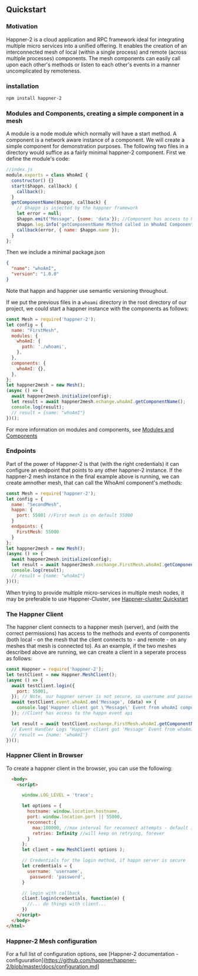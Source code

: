 ## Quickstart

### Motivation

Happner-2 is a cloud application and RPC framework ideal for integrating multiple micro services into a unified offering. It enables the creation of an interconnected mesh of local (within a single process) and remote (across multiple processes) components. The mesh components can easily call upon each other's methods or listen to each other's events in a manner uncomplicated by remoteness.

### installation

```bash
npm install happner-2
```

### Modules and Components, creating a simple component in a mesh

A module is a node module which normally will have a start method. A component is a network aware instance of a component. We will create a simple component for demonstration purposes.
The following two files in a directory would suffice as a fairly minimal happner-2 component. First we define the module's code:

```js
//index.js
module.exports = class WhoAmI {
  constructor() {}
  start($happn, callback) {
    callback();
  }
  getComponentName($happn, callback) {
    // $happn is injected by the happner framework
    let error = null;
    $happn.emit("Message", {some: 'data'}); //Component has access to happn's event api
    $happn.log.info('getComponentName Method called in WhoAmI Component'); //And logger
    callback(error, { name: $happn.name });
  }
};
```

Then we include a minimal package.json

```json
{
  "name": "whoAmI",
  "version": "1.0.0"
}
```
Note that happn and happner use semantic versioning throughout.

If we put the previous files in a `whoami` directory in the root directory of our project, we could start a happner instance with the components as follows:

```js
const Mesh = require('happner-2');
let config = {
  name: "FirstMesh",
  modules: {
    whoAmI: {
      path: './whoami',
    },
  },
  components: {
    whoAmI: {},
  },
};
let happner2mesh = new Mesh();
(async () => {
  await happner2mesh.initialize(config);
  let result = await happner2mesh.echange.whoAmI.getComponentName();
  console.log(result);
  // result = {name: "whoAmI"}
})();
```
For more information on modules and components, see [Modules and Components](https://github.com/happner/happner-suite/blob/docs/master/packages/happner-2/docs/modules.md)  

### Endpoints
Part of the power of Happner-2 is that (with the right credentials) it can configure an endpoint that points to any other happner-2 instance. If the happner-2 mesh instance in the final example above is running, we can create amnother mesh, that can call the WhoAmI component's methods:
```js
const Mesh = require('happner-2');
let config = {
  name: "SecondMesh",
  happn: {
    port: 55001 //First mesh is on default 55000
  }
  endpoints: {
    FirstMesh: 55000 
  }
};
let happner2mesh = new Mesh();
(async () => {
  await happner2mesh.initialize(config);
  let result = await happner2mesh.exchange.FirstMesh.whoAmI.getComponentName();
  console.log(result);
  // result = {name: "whoAmI"}
})();

```
When trying to provide multiple micro-services in multiple mesh nodes, it may be preferable to use Happner-Cluster, see [Happner-cluster Quickstart](https://github.com/happner/happner-suite/blob/docs/master/packages/happner-cluster/QUICKSTART.md)  

### The Happner Client
The happner client connects to a happner mesh (server), and (with the correct permissions) has access to the methods and events of components (both local - on the mesh that the client connects to - and remote - on any meshes that mesh is connected to).
As an example, if the two meshes described above are running, we can create a client in a seperate process as follows:
```js
const Happner = require('happner-2');
let testClient = new Happner.MeshClient();
(async () => {
  await testClient.login({
    port: 55001,
  }); // Note, our happner server is not secure, so username and password are not needed
  await testClient.event.whoAmI.on('Message', (data) => {
    console.log('Happner client got \'Message\' Event from whoAmI component, with data: ', data);
  }); //Client has access to the happn event api

  let result = await testClient.exchange.FirstMesh.whoAmI.getComponentName();  // Has access to components, even on remote meshes.
  // Event Handler Logs "Happner client got 'Message' Event from whoAmI component, with data:  { some: 'data' }"
  // result == {name: 'whoAmI'}
})();

```
### Happner Client in Browser
To create a happner client in the browser, you can use the following:
```html
  <body>
    <script>

      window.LOG_LEVEL = 'trace';

      let options = {
        hostname: window.location.hostname,
        port: window.location.port || 55000,
        reconnect:{
          max:180000, //max interval for reconnect attempts - default is 3 minutes
          retries: Infinity //will keep on retrying, forever
        }
      };
      let client = new MeshClient( options );

      // Credentials for the login method, if happn server is secure
      let credentials = {
        username: 'username', 
         password: 'password', 
      }

      // login with callback
      client.login(credentials, function(e) { 
        //... do things with client... 
      })
    </script>
  </body>
</html>
```

### Happner-2 Mesh configuration
For a full list of configuration options, see [Happner-2 documentation - configuuration](https://github.com/happner/happner-2/blob/master/docs/configuration.md]